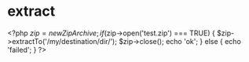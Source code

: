 extract
=======

&lt;?php $zip = new ZipArchive; if ($zip->open('test.zip') === TRUE) {   $zip->extractTo('/my/destination/dir/');   $zip->close();   echo 'ok'; } else {   echo 'failed'; } ?>
